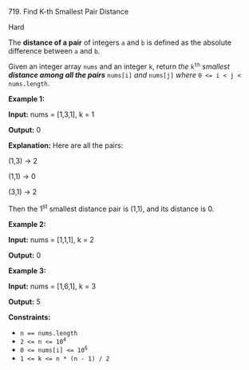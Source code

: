 ﻿719\. Find K-th Smallest Pair Distance

Hard

The **distance of a pair** of integers `a` and `b` is defined as the absolute difference between `a` and `b`.

Given an integer array `nums` and an integer `k`, return _the_ <code>k<sup>th</sup></code> _smallest **distance among all the pairs**_ `nums[i]` _and_ `nums[j]` _where_ `0 <= i < j < nums.length`.

**Example 1:**

**Input:** nums = [1,3,1], k = 1

**Output:** 0

**Explanation:** Here are all the pairs: 
    
(1,3) -> 2 

(1,1) -> 0 

(3,1) -> 2 

Then the 1<sup>st</sup> smallest distance pair is (1,1), and its distance is 0.

**Example 2:**

**Input:** nums = [1,1,1], k = 2

**Output:** 0

**Example 3:**

**Input:** nums = [1,6,1], k = 3

**Output:** 5

**Constraints:**

*   `n == nums.length`
*   <code>2 <= n <= 10<sup>4</sup></code>
*   <code>0 <= nums[i] <= 10<sup>6</sup></code>
*   `1 <= k <= n * (n - 1) / 2`